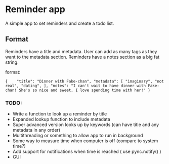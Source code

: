# Reminder app

A simple app to set reminders and create a todo list. 

## Format
Reminders have a title and metadata. User can add as many tags as they want to the metadata section.
Reminders have a notes section as a big fat string.

format:

``
{   
    "title": "Dinner with Fake-chan",
    "metadata": [
        "imaginary", "not real", "dating",
    ],
    "notes": "I can't wait to have dinner with Fake-chan! She's so nice and sweet, I love spending time with her!"
}
``

### TODO:
- Write a function to look up a reminder by title
- Expanded lookup function to include metadata
- Super advanced version looks up by keywords (can have title and any metadata in any order)
- Multithreading or something to allow app to run in background
- Some way to measure time when computer is off (compare to system time?)
- Add support for notifications when time is reached ( use pync.notify() )
- GUI